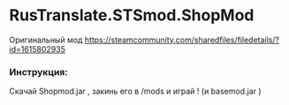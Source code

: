 # RusTranslate.STSmod.ShopMod

Оригинальный мод https://steamcommunity.com/sharedfiles/filedetails/?id=1615802935

### Инструкция:

Скачай Shopmod.jar , закинь его в /mods и играй !
(и basemod.jar )
